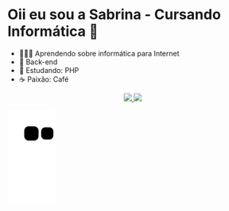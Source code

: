 # Oii eu sou a Sabrina - Cursando Informática 🌺

- 👩🏽‍💻 Aprendendo sobre informática para Internet
- 🥰 Back-end 
- 🤠 Estudando: PHP 
- ☕ Paixão: Café

<div align="center">
  <a href="https://github.com/SabsCake">
  <img height="180em" src="https://github-readme-stats.vercel.app/api?username=SabsCake&show_icons=true&theme=radical&include_all_commits=true&count_private=true"/>
  <img height="180em" src="https://github-readme-stats.vercel.app/api/top-langs/?username=SabsCake&layout=compact&langs_count=7&theme=radical"/>
</div>


 ![Snake animation](https://github.com/SabsCake/SabsCake/blob/output/github-contribution-grid-snake.svg)
